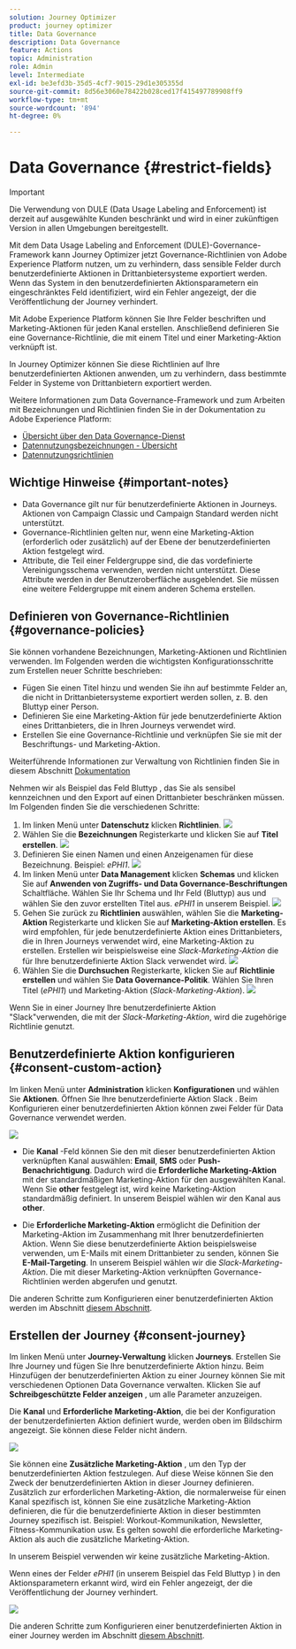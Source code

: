 ```yaml
---
solution: Journey Optimizer
product: journey optimizer
title: Data Governance
description: Data Governance
feature: Actions
topic: Administration
role: Admin
level: Intermediate
exl-id: be3efd3b-35d5-4cf7-9015-29d1e305355d
source-git-commit: 8d56e3060e78422b028ced17f415497789908ff9
workflow-type: tm+mt
source-wordcount: '894'
ht-degree: 0%

---
```


# Data Governance {#restrict-fields}


>[!IMPORTANT]
>
>Die Verwendung von DULE (Data Usage Labeling and Enforcement) ist derzeit auf ausgewählte Kunden beschränkt und wird in einer zukünftigen Version in allen Umgebungen bereitgestellt.

Mit dem Data Usage Labeling and Enforcement (DULE)-Governance-Framework kann Journey Optimizer jetzt Governance-Richtlinien von Adobe Experience Platform nutzen, um zu verhindern, dass sensible Felder durch benutzerdefinierte Aktionen in Drittanbietersysteme exportiert werden. Wenn das System in den benutzerdefinierten Aktionsparametern ein eingeschränktes Feld identifiziert, wird ein Fehler angezeigt, der die Veröffentlichung der Journey verhindert.

Mit Adobe Experience Platform können Sie Ihre Felder beschriften und Marketing-Aktionen für jeden Kanal erstellen. Anschließend definieren Sie eine Governance-Richtlinie, die mit einem Titel und einer Marketing-Aktion verknüpft ist.

In Journey Optimizer können Sie diese Richtlinien auf Ihre benutzerdefinierten Aktionen anwenden, um zu verhindern, dass bestimmte Felder in Systeme von Drittanbietern exportiert werden.

Weitere Informationen zum Data Governance-Framework und zum Arbeiten mit Bezeichnungen und Richtlinien finden Sie in der Dokumentation zu Adobe Experience Platform:

* [Übersicht über den Data Governance-Dienst](https://experienceleague.adobe.com/docs/experience-platform/data-governance/home.html)
* [Datennutzungsbezeichnungen - Übersicht](https://experienceleague.adobe.com/docs/experience-platform/data-governance/labels/overview.html?lang=en)
* [Datennutzungsrichtlinien](https://experienceleague.adobe.com/docs/experience-platform/data-governance/policies/overview.html)

## Wichtige Hinweise {#important-notes}

* Data Governance gilt nur für benutzerdefinierte Aktionen in Journeys. Aktionen von Campaign Classic und Campaign Standard werden nicht unterstützt.
* Governance-Richtlinien gelten nur, wenn eine Marketing-Aktion (erforderlich oder zusätzlich) auf der Ebene der benutzerdefinierten Aktion festgelegt wird.
* Attribute, die Teil einer Feldergruppe sind, die das vordefinierte Vereinigungsschema verwenden, werden nicht unterstützt. Diese Attribute werden in der Benutzeroberfläche ausgeblendet. Sie müssen eine weitere Feldergruppe mit einem anderen Schema erstellen.

## Definieren von Governance-Richtlinien {#governance-policies}

Sie können vorhandene Bezeichnungen, Marketing-Aktionen und Richtlinien verwenden. Im Folgenden werden die wichtigsten Konfigurationsschritte zum Erstellen neuer Schritte beschrieben:

* Fügen Sie einen Titel hinzu und wenden Sie ihn auf bestimmte Felder an, die nicht in Drittanbietersysteme exportiert werden sollen, z. B. den Bluttyp einer Person.
* Definieren Sie eine Marketing-Aktion für jede benutzerdefinierte Aktion eines Drittanbieters, die in Ihren Journeys verwendet wird.
* Erstellen Sie eine Governance-Richtlinie und verknüpfen Sie sie mit der Beschriftungs- und Marketing-Aktion.

Weiterführende Informationen zur Verwaltung von Richtlinien finden Sie in diesem Abschnitt [Dokumentation](https://experienceleague.adobe.com/docs/experience-platform/data-governance/policies/user-guide.html?lang=en#consent-policy)

Nehmen wir als Beispiel das Feld Bluttyp , das Sie als sensibel kennzeichnen und den Export auf einen Drittanbieter beschränken müssen. Im Folgenden finden Sie die verschiedenen Schritte:

1. Im linken Menü unter **Datenschutz** klicken **Richtlinien**.
   ![](assets/action-privacy0.png)
1. Wählen Sie die **Bezeichnungen** Registerkarte und klicken Sie auf **Titel erstellen**.
   ![](assets/action-privacy1.png)
1. Definieren Sie einen Namen und einen Anzeigenamen für diese Bezeichnung. Beispiel: _ePHI1_.
   ![](assets/action-privacy2.png)
1. Im linken Menü unter **Data Management** klicken **Schemas** und klicken Sie auf **Anwenden von Zugriffs- und Data Governance-Beschriftungen** Schaltfläche. Wählen Sie Ihr Schema und Ihr Feld (Bluttyp) aus und wählen Sie den zuvor erstellten Titel aus. _ePHI1_ in unserem Beispiel.
   ![](assets/action-privacy3.png)
1. Gehen Sie zurück zu **Richtlinien** auswählen, wählen Sie die **Marketing-Aktion** Registerkarte und klicken Sie auf **Marketing-Aktion erstellen**. Es wird empfohlen, für jede benutzerdefinierte Aktion eines Drittanbieters, die in Ihren Journeys verwendet wird, eine Marketing-Aktion zu erstellen. Erstellen wir beispielsweise eine _Slack-Marketing-Aktion_ die für Ihre benutzerdefinierte Aktion Slack verwendet wird.
   ![](assets/action-privacy4.png)
1. Wählen Sie die **Durchsuchen** Registerkarte, klicken Sie auf **Richtlinie erstellen** und wählen Sie **Data Governance-Politik**. Wählen Sie Ihren Titel (_ePHI1_) und Marketing-Aktion (_Slack-Marketing-Aktion_).
   ![](assets/action-privacy5.png)

Wenn Sie in einer Journey Ihre benutzerdefinierte Aktion &quot;Slack&quot;verwenden, die mit der _Slack-Marketing-Aktion_, wird die zugehörige Richtlinie genutzt.

## Benutzerdefinierte Aktion konfigurieren {#consent-custom-action}

Im linken Menü unter **Administration** klicken **Konfigurationen** und wählen Sie **Aktionen**. Öffnen Sie Ihre benutzerdefinierte Aktion Slack . Beim Konfigurieren einer benutzerdefinierten Aktion können zwei Felder für Data Governance verwendet werden.

![](assets/action-privacy6.png)

* Die **Kanal** -Feld können Sie den mit dieser benutzerdefinierten Aktion verknüpften Kanal auswählen: **Email**, **SMS** oder **Push-Benachrichtigung**. Dadurch wird die **Erforderliche Marketing-Aktion** mit der standardmäßigen Marketing-Aktion für den ausgewählten Kanal. Wenn Sie **other** festgelegt ist, wird keine Marketing-Aktion standardmäßig definiert. In unserem Beispiel wählen wir den Kanal aus **other**.

* Die **Erforderliche Marketing-Aktion** ermöglicht die Definition der Marketing-Aktion im Zusammenhang mit Ihrer benutzerdefinierten Aktion. Wenn Sie diese benutzerdefinierte Aktion beispielsweise verwenden, um E-Mails mit einem Drittanbieter zu senden, können Sie **E-Mail-Targeting**. In unserem Beispiel wählen wir die _Slack-Marketing-Aktion_. Die mit dieser Marketing-Aktion verknüpften Governance-Richtlinien werden abgerufen und genutzt.

Die anderen Schritte zum Konfigurieren einer benutzerdefinierten Aktion werden im Abschnitt [diesem Abschnitt](../action/about-custom-action-configuration.md#consent-management).

## Erstellen der Journey {#consent-journey}

Im linken Menü unter **Journey-Verwaltung** klicken **Journeys**. Erstellen Sie Ihre Journey und fügen Sie Ihre benutzerdefinierte Aktion hinzu.  Beim Hinzufügen der benutzerdefinierten Aktion zu einer Journey können Sie mit verschiedenen Optionen Data Governance verwalten. Klicken Sie auf **Schreibgeschützte Felder anzeigen** , um alle Parameter anzuzeigen.

Die **Kanal** und **Erforderliche Marketing-Aktion**, die bei der Konfiguration der benutzerdefinierten Aktion definiert wurde, werden oben im Bildschirm angezeigt. Sie können diese Felder nicht ändern.

![](assets/action-privacy7.png)

Sie können eine **Zusätzliche Marketing-Aktion** , um den Typ der benutzerdefinierten Aktion festzulegen. Auf diese Weise können Sie den Zweck der benutzerdefinierten Aktion in dieser Journey definieren. Zusätzlich zur erforderlichen Marketing-Aktion, die normalerweise für einen Kanal spezifisch ist, können Sie eine zusätzliche Marketing-Aktion definieren, die für die benutzerdefinierte Aktion in dieser bestimmten Journey spezifisch ist. Beispiel: Workout-Kommunikation, Newsletter, Fitness-Kommunikation usw. Es gelten sowohl die erforderliche Marketing-Aktion als auch die zusätzliche Marketing-Aktion.

In unserem Beispiel verwenden wir keine zusätzliche Marketing-Aktion.

Wenn eines der Felder _ePHI1_ (in unserem Beispiel das Feld Bluttyp ) in den Aktionsparametern erkannt wird, wird ein Fehler angezeigt, der die Veröffentlichung der Journey verhindert.

![](assets/action-privacy8.png)

Die anderen Schritte zum Konfigurieren einer benutzerdefinierten Aktion in einer Journey werden im Abschnitt [diesem Abschnitt](../building-journeys/using-custom-actions.md).
